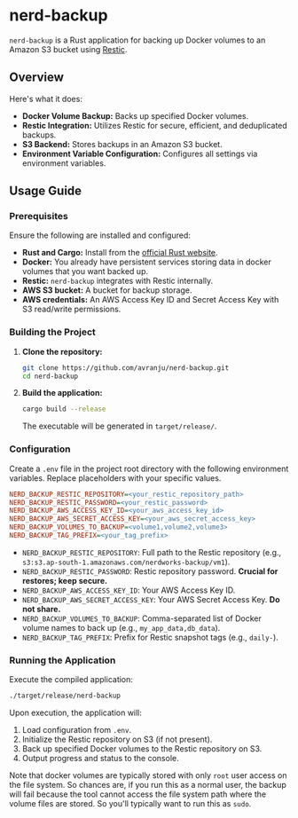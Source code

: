 # nerd-backup

`nerd-backup` is a Rust application for backing up Docker volumes to an Amazon S3 bucket using [Restic](https://github.com/restic/restic).

## Overview

Here's what it does:

- **Docker Volume Backup:** Backs up specified Docker volumes.
- **Restic Integration:** Utilizes Restic for secure, efficient, and deduplicated backups.
- **S3 Backend:** Stores backups in an Amazon S3 bucket.
- **Environment Variable Configuration:** Configures all settings via environment variables.

## Usage Guide

### Prerequisites

Ensure the following are installed and configured:

- **Rust and Cargo:** Install from the [official Rust website](https://www.rust-lang.org/tools/install).
- **Docker:** You already have persistent services storing data in docker volumes that you want backed up.
- **Restic:** `nerd-backup` integrates with Restic internally.
- **AWS S3 bucket:** A bucket for backup storage.
- **AWS credentials:** An AWS Access Key ID and Secret Access Key with S3 read/write permissions.

### Building the Project

1.  **Clone the repository:**

    ```bash
    git clone https://github.com/avranju/nerd-backup.git
    cd nerd-backup
    ```

2.  **Build the application:**
    ```bash
    cargo build --release
    ```
    The executable will be generated in `target/release/`.

### Configuration

Create a `.env` file in the project root directory with the following environment variables. Replace placeholders with your specific values.

```ini
NERD_BACKUP_RESTIC_REPOSITORY=<your_restic_repository_path>
NERD_BACKUP_RESTIC_PASSWORD=<your_restic_password>
NERD_BACKUP_AWS_ACCESS_KEY_ID=<your_aws_access_key_id>
NERD_BACKUP_AWS_SECRET_ACCESS_KEY=<your_aws_secret_access_key>
NERD_BACKUP_VOLUMES_TO_BACKUP=<volume1,volume2,volume3>
NERD_BACKUP_TAG_PREFIX=<your_tag_prefix>
```

- `NERD_BACKUP_RESTIC_REPOSITORY`: Full path to the Restic repository (e.g., `s3:s3.ap-south-1.amazonaws.com/nerdworks-backup/vm1`).
- `NERD_BACKUP_RESTIC_PASSWORD`: Restic repository password. **Crucial for restores; keep secure.**
- `NERD_BACKUP_AWS_ACCESS_KEY_ID`: Your AWS Access Key ID.
- `NERD_BACKUP_AWS_SECRET_ACCESS_KEY`: Your AWS Secret Access Key. **Do not share.**
- `NERD_BACKUP_VOLUMES_TO_BACKUP`: Comma-separated list of Docker volume names to back up (e.g., `my_app_data,db_data`).
- `NERD_BACKUP_TAG_PREFIX`: Prefix for Restic snapshot tags (e.g., `daily-`).

### Running the Application

Execute the compiled application:

```bash
./target/release/nerd-backup
```

Upon execution, the application will:

1.  Load configuration from `.env`.
2.  Initialize the Restic repository on S3 (if not present).
3.  Back up specified Docker volumes to the Restic repository on S3.
4.  Output progress and status to the console.

Note that docker volumes are typically stored with only `root` user access on the file system. So chances are, if you run this as a normal user, the backup will fail because the tool cannot access the file system path where the volume files are stored. So you'll typically want to run this as `sudo`.
